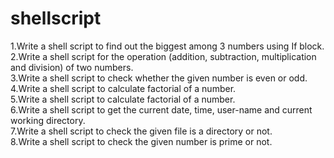 # shellscript

1.Write a shell script to find out the biggest among 3 numbers using If block.<br>
2.Write a shell script for the operation (addition, subtraction, multiplication and
division) of two numbers.<br>
3.Write a shell script to check whether the given number is even or odd.<br>
4.Write a shell script to calculate factorial of a number.<br>
5.Write a shell script to calculate factorial of a number.<br>
6.Write a shell script to get the current date, time, user-name and current
working directory.<br>
7.Write a shell script to check the given file is a directory or not.<br>
8.Write a shell script to check the given number is prime or not.<br>
